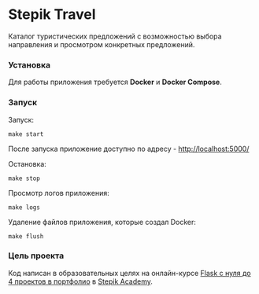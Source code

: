 # Stepik Travel

Каталог туристических предложений с возможностью выбора направления и просмотром конкретных предложений.

### Установка

Для работы приложения требуется **Docker** и **Docker Compose**.

### Запуск

Запуск:
```
make start
```

После запуска приложение доступно по адресу - [http://localhost:5000/](http://localhost:5000/)

Остановка:
```
make stop
```
Просмотр логов приложения:
```
make logs
```

Удаление файлов приложения, которые создал Docker:
```
make flush
```

### Цель проекта

Код написан в образовательных целях на онлайн-курсе [Flask с нуля до 4 проектов в портфолио](https://academy.stepik.org/flask) в [Stepik Academy](https://academy.stepik.org/).
